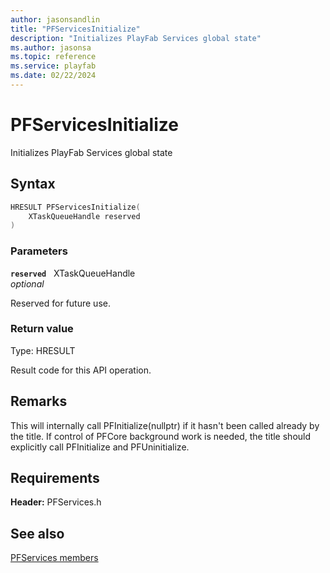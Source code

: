 ```yaml
---
author: jasonsandlin
title: "PFServicesInitialize"
description: "Initializes PlayFab Services global state"
ms.author: jasonsa
ms.topic: reference
ms.service: playfab
ms.date: 02/22/2024
---
```


# PFServicesInitialize  

Initializes PlayFab Services global state  

## Syntax  
  
```cpp
HRESULT PFServicesInitialize(  
    XTaskQueueHandle reserved  
)  
```  
  
### Parameters  
  
**`reserved`** &nbsp; XTaskQueueHandle  
*optional*  
  
Reserved for future use.  
  
  
### Return value
Type: HRESULT
  
Result code for this API operation.
  
## Remarks  
  
This will internally call PFInitialize(nullptr) if it hasn't been called already by the title. If control of PFCore background work is needed, the title should explicitly call PFInitialize and PFUninitialize.
  
## Requirements  
  
**Header:** PFServices.h
  
## See also  
[PFServices members](../pfservices_members.md)  

  
  
